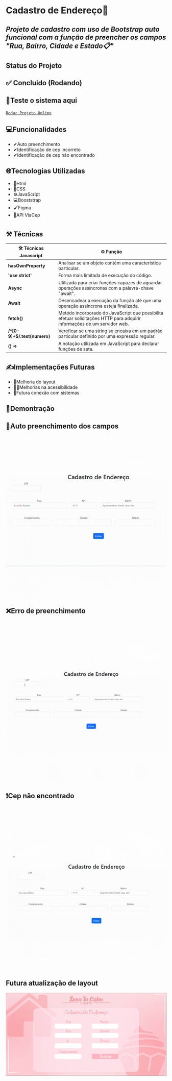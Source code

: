 # Cadastro de Endereço🏡

## ***Projeto de cadastro com uso de Bootstrap auto funcional com a função de preencher os campos "Rua, Bairro, Cidade e Estado📋"***

## **Status do Projeto**
## **✅ Concluido (Rodando)**

## 📲Teste o sistema aqui 
[``` Rodar Projeto Online ```](https://tatacarollinydev.github.io/Address_registration_form/)

## **💻Funcionalidades**
- ✔Auto preenchimento
- ✔Identificação de cep incorreto
- ✔Identificação de cep não encontrado

## **🌐Tecnologias Utilizadas**
- 📜Html
- 🎨CSS
- ⚙JavaScript
- 💻Booststrap
- 🖌Figma
- 🤖API ViaCep
#
## **⚒️ Técnicas**

| 🛠️ Técnicas Javascript | ⚙️ Função |
| -------- | ---------- |
| **hasOwnProperty** | Analisar se um objeto contém uma característica particular. |
| **'use strict'** | Forma mais limitada de execução do código. |
| **Async** | Utilizada para criar funções capazes de aguardar operações assíncronas com a palavra-chave "await". |
| **Await** | Desencadear a execução da função até que uma operação assíncrona esteja finalizada. |
| **fetch()** | Metódo incorporado do JavaScript que possibilita efetuar solicitações HTTP para adquirir informações de um servidor web. |
| **/^[0-9]+$/.test(numero)** | Vereficar se uma string se encaixa em um padrão particular definido por uma expressão regular. |
| **() =>** | A notação utilizada em JavaScript para declarar funções de seta. |

## **✍Implementações Futuras**
- 📲Melhoria do layout
- 🧏‍♀️Melhorias na acessibilidade
- 📡Futura conexão com sistemas

## **👀Demontração**

## **📑Auto preenchimento dos campos**
![App Screenshot](https://raw.githubusercontent.com/tatacarollinydev/images-readme/main/Design%20sem%20nome%20(1).gif)

## **❌Erro de preenchimento**
![App screenshot](https://raw.githubusercontent.com/tatacarollinydev/images-readme/main/Design%20sem%20nome%20(2).gif)

## **❗Cep não encontrado**
![App screenshot](https://raw.githubusercontent.com/tatacarollinydev/images-readme/main/Design%20sem%20nome%20(3).gif)


## **Futura atualização de layout**
![App Screenshot](https://raw.githubusercontent.com/tatacarollinydev/images-readme/f6942319fa51e75b3f04b345b45238abb80df78a/Captura%20de%20tela%202023-10-03%20104514.png)
